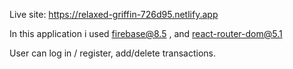Live site: https://relaxed-griffin-726d95.netlify.app


In this application i used firebase@8.5 , and react-router-dom@5.1

User can log in / register,
add/delete transactions.
